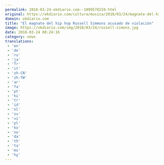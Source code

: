 ```yaml
---
permalink: 2018-03-24-okdiario.com--1099578159.html
original: https://okdiario.com/cultura/musica/2018/03/24/magnate-del-hip-hop-russell-simmons-acusado-violacion-2017014
domain: okdiario.com
title: "El magnate del hip hop Russell Simmons acusado de violación"
image: https://okdiario.com/img/2018/03/24/russell-simons.jpg
date: 2018-03-24 08:24:16
category: news
translations: 
 - 'en'
 - 'de'
 - 'ru'
 - 'ja'
 - 'fr'
 - 'it'
 - 'zh-CN'
 - 'zh-TW'
 - 'ar'
 - 'fa'
 - 'pt'
 - 'hi'
 - 'tr'
 - 'id'
 - 'nl'
 - 'sv'
 - 'vi'
 - 'pl'
 - 'ko'
 - 'no'
 - 'da'
 - 'th'
 - 'ta'
 - 'ms'
 - 'hy'
---
```


